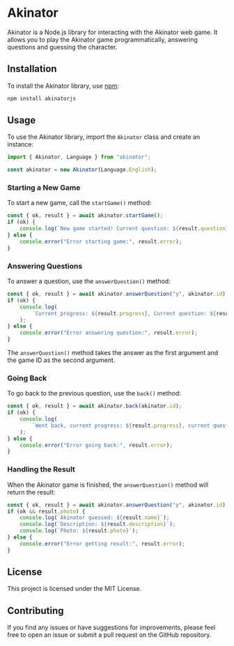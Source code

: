 # Akinator

Akinator is a Node.js library for interacting with the Akinator web game. It allows you to play the Akinator game programmatically, answering questions and guessing the character.

## Installation

To install the Akinator library, use [npm](https://www.npmjs.com/package/akinatorjs):

```bash
npm install akinatorjs
```

## Usage

To use the Akinator library, import the `Akinator` class and create an instance:

```javascript
import { Akinator, Language } from "akinator";

const akinator = new Akinator(Language.English);
```

### Starting a New Game

To start a new game, call the `startGame()` method:

```javascript
const { ok, result } = await akinator.startGame();
if (ok) {
    console.log(`New game started! Current question: ${result.question}`);
} else {
    console.error("Error starting game:", result.error);
}
```

### Answering Questions

To answer a question, use the `answerQuestion()` method:

```javascript
const { ok, result } = await akinator.answerQuestion("y", akinator.id);
if (ok) {
    console.log(
        `Current progress: ${result.progress}, Current question: ${result.question}`
    );
} else {
    console.error("Error answering question:", result.error);
}
```

The `answerQuestion()` method takes the answer as the first argument and the game ID as the second argument.

### Going Back

To go back to the previous question, use the `back()` method:

```javascript
const { ok, result } = await akinator.back(akinator.id);
if (ok) {
    console.log(
        `Went back, current progress: ${result.progress}, current question: ${result.question}`
    );
} else {
    console.error("Error going back:", result.error);
}
```

### Handling the Result

When the Akinator game is finished, the `answerQuestion()` method will return the result:

```javascript
const { ok, result } = await akinator.answerQuestion("y", akinator.id);
if (ok && result.photo) {
    console.log(`Akinator guessed: ${result.name}`);
    console.log(`Description: ${result.description}`);
    console.log(`Photo: ${result.photo}`);
} else {
    console.error("Error getting result:", result.error);
}
```

## License

This project is licensed under the MIT License.

## Contributing

If you find any issues or have suggestions for improvements, please feel free to open an issue or submit a pull request on the GitHub repository.
